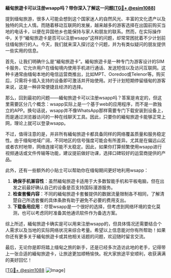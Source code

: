 **緬甸旅遊卡可以注册wsapp吗？带你深入了解这一问题[[TG💪+ @esim1088](https://t.me/s/esim1088)]**

提到缅甸旅游，很多人可能会想到这个国家迷人的自然风光、丰富的文化遗产以及独特的风土人情。而随着移动互联网的发展，越来越多的游客选择在出国前购买当地的电话卡，以便在异国他乡也能保持与家人和朋友的联系。然而，在实际操作中，关于“緬甸旅遊卡是否可以注册wsapp”这样的问题，却常常困扰着不少计划前往缅甸旅行的人。今天，我们就来深入探讨这个问题，并为有类似疑问的朋友提供一些实用的信息。

首先，让我们明确什么是“緬甸旅遊卡”。緬甸旅遊卡是一种专门为游客设计的SIM卡服务，它允许用户在缅甸境内使用手机进行通话、发送短信以及访问互联网。这种卡通常由缅甸本地的电信运营商推出，比如MPT、Ooredoo或Telenor等。购买后，只需将卡插入支持的设备即可激活并开始使用。对于计划短期停留缅甸的游客来说，这是一种非常便捷且经济的选择。

那么，回到最初的问题——緬甸旅遊卡可以注册wsapp吗？答案是肯定的，但这里需要区分几个概念：wsapp实际上是一个基于web的应用程序，而不是一款独立的APP。换句话说，wsapp并不像WhatsApp那样需要专门下载安装到设备上，而是通过浏览器访问的一种在线聊天工具。因此，只要你的緬甸旅遊卡能够正常上网，理论上就可以登录wsapp。

不过，值得注意的是，并非所有緬甸旅遊卡都具备同样的网络覆盖质量和服务稳定性。由于缅甸地域广阔，不同地区的信号强度可能会有所差异。尤其是在偏远山区或者农村地带，网络连接可能不太稳定。因此，如果你打算频繁使用wsapp进行视频通话或文件传输等功能，建议提前做好功课，选择口碑较好的运营商提供的产品。

此外，还有一些额外的小贴士可以帮助你在缅甸期间更好地利用wsapp：

1. **确保手机兼容性**：虽然緬甸旅遊卡适用于大多数智能手机和平板电脑，但在出发之前最好确认自己的设备是否支持国际漫游服务。
2. **检查套餐内容**：不同的緬甸旅遊卡套餐提供的数据流量限制各不相同，了解清楚自己所选套餐的具体条款有助于避免不必要的费用支出。
3. **下载备用应用**：尽管wsapp是一个很好的选择，但考虑到网络环境的变化莫测，也可以考虑同时准备其他通讯软件作为备选方案。

综上所述，緬甸旅遊卡确实是可以用来注册wsapp的，但具体情况还需要结合个人需求以及当地的实际网络状况来综合考量。希望以上信息能对你有所帮助！如果你还有更多关于緬甸旅遊卡或其他相关话题的问题，欢迎随时留言交流。

最后，无论你是即将踏上缅甸之旅的新手，还是已经多次造访此地的老手，记得带上一张合适的緬甸旅遊卡，让旅途更加顺畅愉快。祝大家旅途平安顺利，收获满满的美好回忆！

[[TG💪+ @esim1088](https://t.me/s/esim1088) ![Image](https://i.postimg.cc/4NQfJmqS/Snipaste-2025-05-13-00-14-12.png)]